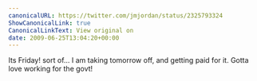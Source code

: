 ```yaml
---
canonicalURL: https://twitter.com/jmjordan/status/2325793324
ShowCanonicalLink: true
CanonicalLinkText: View original on
date: 2009-06-25T13:04:20+00:00
---
```

Its Friday! sort of... I am taking tomorrow off, and getting paid for it. Gotta love working for the govt!